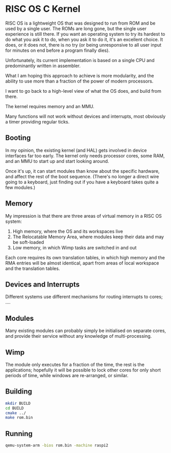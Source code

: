 RISC OS C Kernel
================

RISC OS is a lightweight OS that was designed to run from ROM and be used by a single user. The ROMs are long gone, but the single user experience is still there. If you want an operating system to try its hardest to do what you ask it to do, when you ask it to do it, it's an excellent choice. It does, or it does not, there is no try (or being unresponsive to all user input for minutes on end before a program finally dies). 

Unfortunately, its current implementation is based on a single CPU and predominantly written in assembler.

What I am hoping this approach to achieve is more modularity, and the ability to use more than a fraction of the power of modern processors.

I want to go back to a high-level view of what the OS does, and build from there.

The kernel requires memory and an MMU.

Many functions will not work without devices and interrupts, most obviously a timer providing regular ticks.

Booting
-------

In my opinion, the existing kernel (and HAL) gets involved in device interfaces far too early. The kernel only needs processor cores, some RAM, and an MMU to start up and start looking around.

Once it's up, it can start modules than know about the specific hardware, and affect the rest of the boot sequence. (There's no longer a direct wire going to a keyboard, just finding out if you have a keyboard takes quite a few modules.)

Memory
------

My impression is that there are three areas of virtual memory in a RISC OS system:

1. High memory, where the OS and its workspaces live
2. The Relocatable Memory Area, where modules keep their data and may be soft-loaded
3. Low memory, in which Wimp tasks are switched in and out

Each core requires its own translation tables, in which high memory and the RMA entries will be almost identical, apart from areas of local workspace and the translation tables.

Devices and Interrupts
----------------------

Different systems use different mechanisms for routing interrupts to cores; ....


Modules
-------

Many existing modules can probably simply be initialised on separate cores, and provide their service without any knowledge of multi-processing.

Wimp
---

The module only executes for a fraction of the time, the rest is the applications; hopefully it will be possible to lock other cores for only short periods of time, while windows are re-arranged, or similar.

Building
--------

```bash
mkdir BUILD
cd BUILD
cmake ../
make rom.bin
```

Running
-------

```bash
qemu-system-arm -bios rom.bin -machine raspi2
```


